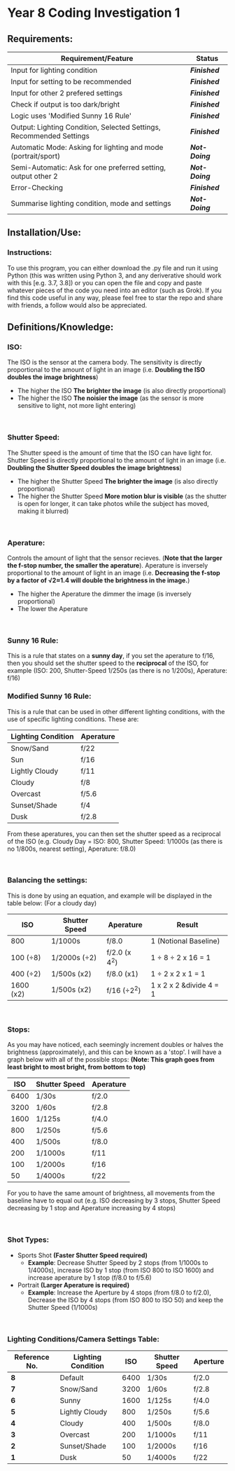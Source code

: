 # Year 8 Coding Investigation 1

## Requirements:

__Requirement/Feature__ | __Status__
------------ | -------------
Input for lighting condition | *__Finished__*
Input for setting to be recommended | *__Finished__*
Input for other 2 prefered settings | *__Finished__*
Check if output is too dark/bright | *__Finished__*
Logic uses 'Modified Sunny 16 Rule' | *__Finished__*
Output: Lighting Condition, Selected Settings, Recommended Settings | *__Finished__*
Automatic Mode: Asking for lighting and mode (portrait/sport) | *__Not-Doing__*
Semi-Automatic: Ask for one preferred setting, output other 2 | *__Not-Doing__*
Error-Checking | *__Finished__*
Summarise lighting condition, mode and settings | *__Not-Doing__*

## Installation/Use:

### Instructions:

To use this program, you can either download the .py file and run it using Python (this was written using Python 3, and any deriverative should work with this [e.g. 3.7, 3.8]) or you can open the file and copy and paste whatever pieces of the code you need into an editor (such as Grok). If you find this code useful in any way, please feel free to star the repo and share with friends, a follow would also be appreciated.

## Definitions/Knowledge:

### ISO:

The ISO is the sensor at the camera body. The sensitivity is directly proportional to the amount of light in an image (i.e. **Doubling the ISO doubles the image brightness**)

* The higher the ISO **The brighter the image** (is also directly proportional)
* The higher the ISO **The noisier the image** (as the sensor is more sensitive to light, not more light entering)

<br>
  
### Shutter Speed:

The Shutter speed is the amount of time that the ISO can have light for. Shutter Speed is directly proportional to the amount of light in an image (i.e. **Doubling the Shutter Speed doubles the image brightness**)

* The higher the Shutter Speed **The brighter the image** (is also directly proportional)
* The higher the Shutter Speed **More motion blur is visible** (as the shutter is open for longer, it can take photos while the subject has moved, making it blurred)

<br>

### Aperature:

Controls the amount of light that the sensor recieves. (**Note that the larger the f-stop number, the smaller the aperature**). Aperature is inversely proportional to the amount of light in an image (i.e. **Decreasing the f-stop by a factor of &radic;2&asymp;1.4 will double the brightness in the image.**)

* The higher the Aperature the dimmer the image (is inversely proportional)
* The lower the Aperature 

<br>

### Sunny 16 Rule:

This is a rule that states on a __sunny day__, if you set the aperature to f/16, then you should set the shutter speed to the __reciprocal__ of the ISO, for example (ISO: 200, Shutter-Speed 1/250s (as there is no 1/200s), Aperature: f/16)

### Modified Sunny 16 Rule:

This is a rule that can be used in other different lighting conditions, with the use of specific lighting conditions. These are:

__Lighting Condition__ | __Aperature__
-----------------------|--------------
Snow/Sand| f/22
Sun | f/16
Lightly Cloudy | f/11
Cloudy | f/8
Overcast | f/5.6
Sunset/Shade | f/4
Dusk | f/2.8

From these aperatures, you can then set the shutter speed as a reciprocal of the ISO (e.g. Cloudy Day = ISO: 800, Shutter Speed: 1/1000s (as there is no 1/800s, nearest setting), Aperature: f/8.0)

<br>

### Balancing the settings:

This is done by using an equation, and example will be displayed in the table below: (For a cloudy day)

__ISO__ | __Shutter Speed__ | __Aperature__ | __Result__
--------| ------------------|---------------|-----------
800 | 1/1000s | f/8.0 | 1 (Notional Baseline)
100 (&divide;8) | 1/2000s (&divide;2) | f/2.0 (x 4<sup>2</sup>) | 1 &divide; 8 &divide; 2 x 16 = 1
400 (&divide;2) | 1/500s (x2) | f/8.0 (x1) | 1 &divide; 2 x 2 x 1 = 1
1600 (x2) | 1/500s (x2) | f/16 (&divide;2<sup>2</sup>) | 1 x 2 x 2 &divide 4 = 1

<br>

### Stops:

As you may have noticed, each seemingly increment doubles or halves the brightness (approximately), and this can be known as a 'stop'. I will have a graph below with all of the possible stops: __(Note: This graph goes from least bright to most bright, from bottom to top)__


__ISO__ | __Shutter Speed__ | __Aperature__
--------|-------------------|--------------
6400 | 1/30s   | f/2.0
3200 | 1/60s   | f/2.8
1600 | 1/125s  | f/4.0
800  | 1/250s  | f/5.6
400  | 1/500s  | f/8.0
200  | 1/1000s | f/11
100  | 1/2000s | f/16
50   | 1/4000s | f/22

For you to have the same amount of brightness, all movements from the baseline have to equal out (e.g. ISO decreasing by 3 stops, Shutter Speed decreasing by 1 stop and Aperature increasing by 4 stops)

<br>

### Shot Types:

* Sports Shot __(Faster Shutter Speed required)__
  * __Example__: Decrease Shutter Speed by 2 stops (from 1/1000s to 1/4000s), increase ISO by 1 stop (from ISO 800 to ISO 1600) and increase aperature by 1 stop (f/8.0 to f/5.6)
* Portrait __(Larger Aperature is required)__
  * __Example__: Increase the Aperture by 4 stops (from f/8.0 to f/2.0), Decrease the ISO by 4 stops (from ISO 800 to ISO 50) and keep the Shutter Speed (1/1000s)

<br>

### Lighting Conditions/Camera Settings Table:
__Reference No.__ | __Lighting Condition__ | __ISO__ | __Shutter Speed__ | __Aperture__
------------------|------------------------|---------|-------------------|-------------
__8__ | Default | 6400 | 1/30s | f/2.0
__7__ | Snow/Sand | 3200 | 1/60s | f/2.8 |
__6__ | Sunny | 1600 | 1/125s | f/4.0 |
__5__ | Lightly Cloudy | 800 | 1/250s | f/5.6
__4__ | Cloudy | 400 | 1/500s | f/8.0
__3__ | Overcast | 200 | 1/1000s | f/11
__2__ | Sunset/Shade | 100 | 1/2000s | f/16
__1__ | Dusk | 50 | 1/4000s | f/22
